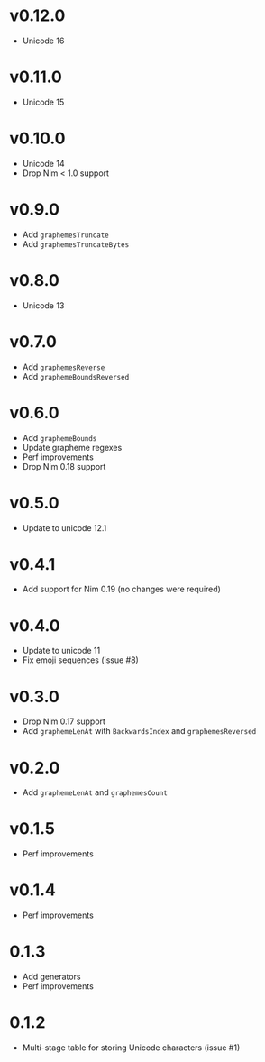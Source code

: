 v0.12.0
==================

* Unicode 16

v0.11.0
==================

* Unicode 15

v0.10.0
==================

* Unicode 14
* Drop Nim < 1.0 support

v0.9.0
==================

* Add `graphemesTruncate`
* Add `graphemesTruncateBytes`

v0.8.0
==================

* Unicode 13

v0.7.0
==================

* Add `graphemesReverse`
* Add `graphemeBoundsReversed`

v0.6.0
==================

* Add `graphemeBounds`
* Update grapheme regexes
* Perf improvements
* Drop Nim 0.18 support

v0.5.0
==================

* Update to unicode 12.1

v0.4.1
==================

* Add support for Nim 0.19 (no changes were required)

v0.4.0
==================

* Update to unicode 11
* Fix emoji sequences (issue #8)

v0.3.0
==================

* Drop Nim 0.17 support
* Add `graphemeLenAt` with `BackwardsIndex`
  and `graphemesReversed`

v0.2.0
==================

* Add `graphemeLenAt` and `graphemesCount`

v0.1.5
==================

* Perf improvements

v0.1.4
==================

* Perf improvements

0.1.3
==================

* Add generators
* Perf improvements

0.1.2
==================

* Multi-stage table for storing Unicode characters (issue #1)
